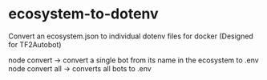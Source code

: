 # ecosystem-to-dotenv
Convert an ecosystem.json to individual dotenv files for docker (Designed for TF2Autobot)

node convert <bot> -> convert a single bot from its name in the ecosystem to <bot>.env
node convert all -> converts all bots to <bot>.env
